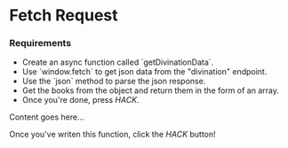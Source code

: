 # Fetch Request

<div class="aside">
<h3>Requirements</h3>
<ul>
  <li>Create an async function called `getDivinationData`.</li>
  <li>Use `window.fetch` to get json data from the "divination" endpoint.</li>
  <li>Use the `json` method to parse the json response.</li>
  <li>Get the books from the object and return them in the form of an array.</li>
  <li>Once you're done, press <em>HACK</em>.</li>
</ul>
</div>

Content goes here...

Once you've writen this function, click the _HACK_ button!
